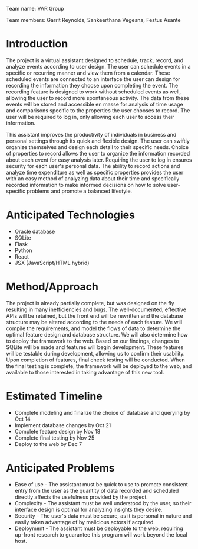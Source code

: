 Team name: VAR Group

Team members: Garrit Reynolds, Sankeerthana Vegesna, Festus Asante

# Introduction

The project is a virtual assistant designed to schedule, track, record, and analyze events according to user design. The user can schedule events in a specific or recurring manner and view them from a calendar. These scheduled events are connected to an interface the user can design for recording the information they choose upon completing the event. The recording feature is designed to work without scheduled events as well, allowing the user to record more spontaneous activity. The data from these events will be stored and accessible en masse for analysis of time usage and comparisons specific to the properties the user chooses to record. The user will be required to log in, only allowing each user to access their information. 

This assistant improves the productivity of individuals in business and personal settings through its quick and flexible design. The user can swiftly organize themselves and design each detail to their specific needs. Choice of properties to record allows the user to organize the information recorded about each event for easy analysis later. Requiring the user to log in ensures security for each user's personal data. The ability to record actions and analyze time expenditure as well as specific properties provides the user with an easy method of analyzing data about their time and specifically recorded information to make informed decisions on how to solve user-specific problems and promote a balanced lifestyle.

# Anticipated Technologies

* Oracle database
* SQLite
* Flask
* Python
* React
* JSX (JavaScript/HTML hybrid)

# Method/Approach

The project is already partially complete, but was designed on the fly resulting in many inefficiencies and bugs. The well-documented, effective APIs will be retained, but the front end will be rewritten and the database structure may be altered according to the needs of each feature. We will compile the requirements, and model the flows of data to determine the optimal feature design and database structure. We will also determine how to deploy the framework to the web. Based on our findings, changes to SQLite will be made and features will begin development. These features will be testable during development, allowing us to confirm their usability. Upon completion of features, final check testing will be conducted. When the final testing is complete, the framework will be deployed to the web, and available to those interested in taking advantage of this new tool.

# Estimated Timeline

* Complete modeling and finalize the choice of database and querying by Oct 14
* Implement database changes by Oct 21
* Complete feature design by Nov 18
* Complete final testing by Nov 25
* Deploy to the web by Dec 7

# Anticipated Problems

* Ease of use - The assistant must be quick to use to promote consistent entry from the user as the quantity of data recorded and scheduled directly affects the usefulness provided by the project.
* Complexity - The assistant must be well understood by the user, so their interface design is optimal for analyzing insights they desire.
* Security - The user's data must be secure, as it is personal in nature and easily taken advantage of by malicious actors if acquired.
* Deployment - The assistant must be deployable to the web, requiring up-front research to guarantee this program will work beyond the local host.

